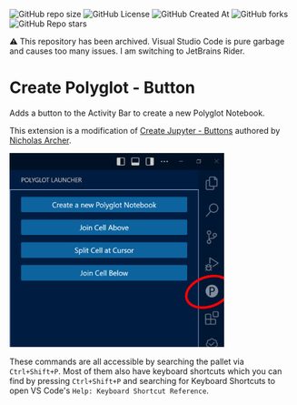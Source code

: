 ![GitHub repo size](https://img.shields.io/github/repo-size/MaxGripe/vscode-create-polyglot)
![GitHub License](https://img.shields.io/github/license/MaxGripe/vscode-create-polyglot)
![GitHub Created At](https://img.shields.io/github/created-at/MaxGripe/vscode-create-polyglot)
![GitHub forks](https://img.shields.io/github/forks/MaxGripe/vscode-create-polyglot)
![GitHub Repo stars](https://img.shields.io/github/stars/MaxGripe/vscode-create-polyglot)

⚠️ This repository has been archived. Visual Studio Code is pure garbage and causes too many issues. I am switching to JetBrains Rider.

# Create Polyglot - Button

Adds a button to the Activity Bar to create a new Polyglot Notebook.

This extension is a modification of [Create Jupyter - Buttons](https://github.com/thehappycheese/vscode-create-jupyter) authored by [Nicholas Archer](https://engineernick.com/).

![Screenshot](https://github.com/maxgripe/vscode-create-polyglot/raw/master/resources/screenshot.jpg)

These commands are all accessible by searching the pallet via `Ctrl+Shift+P`.
Most of them also have keyboard shortcuts which you can find by pressing
`Ctrl+Shift+P` and searching for Keyboard Shortcuts to open VS Code's
`Help: Keyboard Shortcut Reference`.

